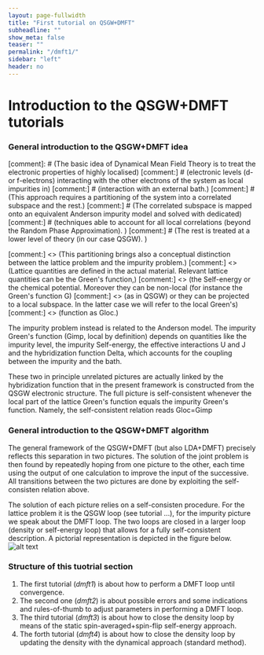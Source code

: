 ```yaml
---
layout: page-fullwidth
title: "First tutorial on QSGW+DMFT"
subheadline: ""
show_meta: false
teaser: ""
permalink: "/dmft1/"
sidebar: "left"
header: no
---
```


# Introduction to the QSGW+DMFT tutorials

### General introduction to the QSGW+DMFT idea 
[comment]: # (The basic idea of Dynamical Mean Field Theory is to treat the electronic properties of highly localised) [comment:] # (electronic levels (d- or f-electrons) interacting with the other electrons of the system as local impurities in) [comment:] # (interaction with an external bath.)
[comment:] # (This approach requires a partitioning of the system into a correlated subspace and the rest.)
[comment:] # (The correlated subspace is mapped onto an equivalent Anderson impurity model and solved with dedicated) [comment:] # (techniques able to account for all local correlations (beyond the Random Phase Approximation). )
[comment:] # (The rest is treated at a lower level of theory (in our case QSGW).  )

[comment:] <> (This partitioning brings also a conceptual distinction between the lattice problem and the impurity problem.) [comment:] <> (Lattice quantities are defined in the actual material. Relevant lattice quantities can be the Green's function,) [comment:] <> (the Self-energy or the chemical potential. Moreover they can be non-local (for instance the Green's function G) [comment:] <> (as in QSGW) or they can be projected to a local subspace. In the latter case we will refer to the local Green's) [comment:] <> (function as Gloc.)

The impurity problem instead is related to the Anderson model. The impurity Green's function (Gimp, local by definition) depends on quantities like the impurity level, the impurity Self-energy, the effective interactions U and J and the hybridization function Delta, which accounts for the coupling between the impurity and the bath.

These two in principle unrelated pictures are actually linked by the hybridization function that in the present framework is constructed from the QSGW electronic structure. The full picture is self-consistent whenever the local part of the lattice Green's function equals the impurity Green's function. Namely, the self-consistent relation reads Gloc=Gimp

### General introduction to the QSGW+DMFT algorithm 
The general framework of the QSGW+DMFT (but also LDA+DMFT) precisely reflects this separation in two pictures. The solution of the joint problem is then found by repeatedly hoping from one picture to the other, each time using the output of one calculation to improve the input of the successive. All transitions between the two pictures are done by exploiting the self-consisten relation above.  

The solution of each picture relies on a self-consisten procedure. For the lattice problem it is the QSGW loop (see tutorial ...), for the impurity picture we speak about the DMFT loop. The two loops are closed in a larger loop (density or self-energy loop) that allows for a fully self-consistent description. A pictorial representation is depicted in the figure below.
![alt text][qsgwdmft-loop]

[qsgwdmft-loop]: https://github.com/lorenzo-sponza/lordcephei.github.io/pages/qsgwdmft-loop.png "QSGW+DMFT loop"

### Structure of this tuotrial section
1. The first tutorial (_dmft1_) is about how to perform a DMFT loop until convergence.
2. The second one (_dmft2_) is about possible errors and some indications and rules-of-thumb to adjust parameters in performing a DMFT loop.
3. The third tutorial (_dmft3_) is about how to close the density loop by means of the static spin-averaged+spin-flip self-energy approach.
4. The forth tutorial (_dmft4_) is about how to close the density loop by updating the density with the dynamical approach (standard method).
